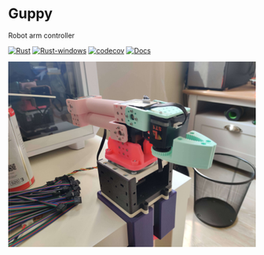# Guppy

Robot arm controller

[![Rust](https://github.com/dmweis/guppy/workflows/Rust/badge.svg)](https://github.com/dmweis/guppy/actions)
[![Rust-windows](https://github.com/dmweis/guppy/workflows/Rust-windows/badge.svg)](https://github.com/dmweis/guppy/actions)
[![codecov](https://codecov.io/gh/dmweis/guppy/branch/main/graph/badge.svg)](https://codecov.io/gh/dmweis/guppy)
[![Docs](https://img.shields.io/badge/-docs-brightgreen)](https://davidweis.dev/guppy/guppy_controller/)

![Image of guppy robot arm on my table](/images/guppy_readme_image.jpg)
